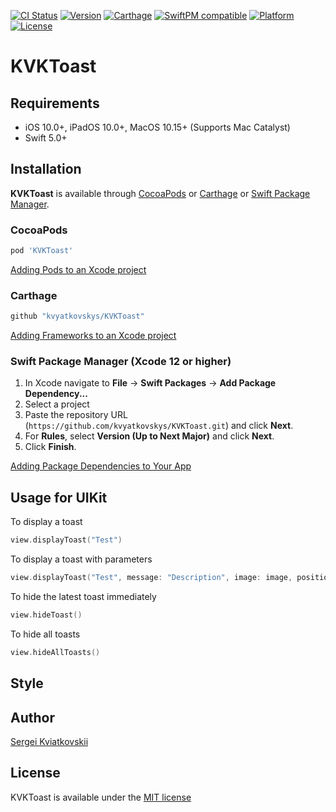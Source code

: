 [![CI Status](https://img.shields.io/travis/kvyatkovskys/KVKToast.svg?style=flat)](https://travis-ci.org/kvyatkovskys/KVKToast)
[![Version](https://img.shields.io/cocoapods/v/KVKToast.svg?style=flat)](https://cocoapods.org/pods/KVKToast)
[![Carthage](https://img.shields.io/badge/Carthage-compatible-4BC51D.svg?style=fla)](https://github.com/Carthage/Carthage/)
[![SwiftPM compatible](https://img.shields.io/badge/SwiftPM-compatible-orange.svg)](https://swiftpackageindex.com/kvyatkovskys/KVKToast)
[![Platform](https://img.shields.io/cocoapods/p/KVKToast.svg?style=flat)](https://cocoapods.org/pods/KVKToast)
[![License](https://img.shields.io/cocoapods/l/KVKToast.svg?style=flat)](https://cocoapods.org/pods/KVKToast)

# KVKToast

## Requirements

- iOS 10.0+, iPadOS 10.0+, MacOS 10.15+ (Supports Mac Catalyst)
- Swift 5.0+

## Installation

**KVKToast** is available through [CocoaPods](https://cocoapods.org) or [Carthage](https://github.com/Carthage/Carthage) or [Swift Package Manager](https://swift.org/package-manager/).

### CocoaPods
~~~bash
pod 'KVKToast'
~~~

[Adding Pods to an Xcode project](https://guides.cocoapods.org/using/using-cocoapods.html)

### Carthage
~~~bash
github "kvyatkovskys/KVKToast"
~~~

[Adding Frameworks to an Xcode project](https://github.com/Carthage/Carthage#quick-start)

### Swift Package Manager (Xcode 12 or higher)

1. In Xcode navigate to **File** → **Swift Packages** → **Add Package Dependency...**
2. Select a project
3. Paste the repository URL (`https://github.com/kvyatkovskys/KVKToast.git`) and click **Next**.
4. For **Rules**, select **Version (Up to Next Major)** and click **Next**.
5. Click **Finish**.

[Adding Package Dependencies to Your App](https://developer.apple.com/documentation/swift_packages/adding_package_dependencies_to_your_app)

## Usage for UIKit

To display a toast

```swift
view.displayToast("Test")
```

To display a toast with parameters

```swift
view.displayToast("Test", message: "Description", image: image, position: .top, type: .info, duration: 5)
```

To hide the latest toast immediately

```swift
view.hideToast()
```

To hide all toasts
```swift
view.hideAllToasts()
```

## Style


## Author

[Sergei Kviatkovskii](https://github.com/kvyatkovskys)

## License

KVKToast is available under the [MIT license](https://github.com/kvyatkovskys/KVKToast/blob/master/LICENSE.md)

